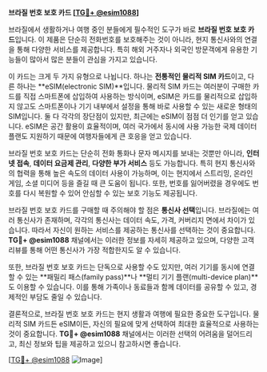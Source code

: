 **브라질 번호 보호 카드 [[TG💪+ @esim1088](https://t.me/s/esim1088)]**

브라질에서 생활하거나 여행 중인 분들에게 필수적인 도구가 바로 **브라질 번호 보호 카드**입니다. 이 제품은 단순히 전화번호를 보호해주는 것이 아니라, 현지 통신사와의 연결을 통해 다양한 서비스를 제공합니다. 특히 해외 거주자나 외국인 방문객에게 유용한 기능들이 많아서 많은 분들이 관심을 가지고 있습니다.

이 카드는 크게 두 가지 유형으로 나뉩니다. 하나는 **전통적인 물리적 SIM 카드**이고, 다른 하나는 **eSIM(electronic SIM)**입니다. 물리적 SIM 카드는 여러분이 구매한 카드를 직접 스마트폰에 삽입하여 사용하는 방식이며, eSIM은 카드를 물리적으로 삽입하지 않고도 스마트폰이나 기기 내부에서 설정을 통해 바로 사용할 수 있는 새로운 형태의 SIM입니다. 둘 다 각각의 장단점이 있지만, 최근에는 eSIM이 점점 더 인기를 얻고 있습니다. eSIM은 공간 활용이 효율적이며, 여러 국가에서 동시에 사용 가능한 국제 데이터 플랜도 지원하기 때문에 여행자들에게 큰 호응을 얻고 있습니다.

브라질 번호 보호 카드는 단순히 전화 통화나 문자 메시지를 보내는 것뿐만 아니라, **인터넷 접속**, **데이터 요금제 관리**, **다양한 부가 서비스** 등도 가능합니다. 특히 현지 통신사와의 협력을 통해 높은 속도의 데이터 사용이 가능하며, 이는 현지에서 스트리밍, 온라인 게임, 소셜 미디어 등을 즐길 때 큰 도움이 됩니다. 또한, 번호를 잃어버렸을 경우에도 번호를 다시 복원할 수 있어 안심할 수 있는 보호 기능도 제공됩니다.

브라질 번호 보호 카드를 구매할 때 주의해야 할 점은 **통신사 선택**입니다. 브라질에는 여러 통신사가 존재하며, 각각의 통신사는 데이터 속도, 가격, 커버리지 면에서 차이가 있습니다. 따라서 자신이 원하는 서비스를 제공하는 통신사를 선택하는 것이 중요합니다. **TG💪+ @esim1088** 채널에서는 이러한 정보를 자세히 제공하고 있으며, 다양한 고객 리뷰를 통해 어떤 통신사가 가장 적합한지도 알 수 있습니다.

또한, 브라질 번호 보호 카드는 단독으로 사용할 수도 있지만, 여러 기기를 동시에 연결할 수 있는 **패밀리 패스(family pass)**나 **멀티 기기 플랜(multi-device plan)**도 이용할 수 있습니다. 이를 통해 가족이나 동료들과 함께 데이터를 공유할 수 있고, 경제적인 부담도 줄일 수 있습니다.

결론적으로, 브라질 번호 보호 카드는 현지 생활과 여행에 필요한 중요한 도구입니다. 물리적 SIM 카드든 eSIM이든, 자신의 필요에 맞게 선택하여 최대한 효율적으로 사용하는 것이 중요합니다. **TG💪+ @esim1088** 채널에서는 이러한 선택의 어려움을 덜어드리고, 최신 정보와 팁을 제공하고 있으니 참고하시면 좋습니다.

[[TG💪+ @esim1088](https://t.me/s/esim1088) ![Image](https://i.postimg.cc/Y0z9fWf4/image.png)]